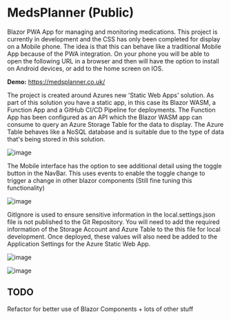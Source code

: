# MedsPlanner (Public)

Blazor PWA App for managing and monitoring medications. This project is currently in development and the CSS has only been completed for display on a Mobile phone. The idea is that this can behave like a traditional Mobile App because of the PWA integration. On your phone you will be able to open the following URL in a browser and then will have the option to install on Android devices, or add to the home screen on IOS.

**Demo:** https://medsplanner.co.uk/

The project is created around Azures new 'Static Web Apps' solution. As part of this solution you have a static app, in this case its Blazor WASM, a Function App and a GitHub CI/CD Pipeline for deployments. The Function App has been configured as an API which the Blazor WASM app can consume to query an Azure Storage Table for the data to display. The Azure Table behaves like a NoSQL database and is suitable due to the type of data that's being stored in this solution.

![image](https://user-images.githubusercontent.com/28670731/189530813-2282402a-24f0-4b38-9418-e0ea702e64c1.png)

The Mobile interface has the option to see additional detail using the toggle button in the NavBar. This uses events to enable the toggle change to trigger a change in other blazor components (Still fine tuning this functionality)

![image](https://user-images.githubusercontent.com/28670731/189530561-a21ba72c-899f-4056-a2f4-1dd893e68da0.png)

GitIgnore is used to ensure sensitive information in the local.settings.json file is not published to the Git Repository. You will need to add the required information of the Storage Account and Azure Table to the this file for local development. Once deployed, these values will also need be added to the Application Settings for the Azure Static Web App.

![image](https://user-images.githubusercontent.com/28670731/189531484-e5f24a3d-a557-48dc-9f3d-a9f425d45f7f.png)

![image](https://user-images.githubusercontent.com/28670731/189531801-c2a779b5-4d73-48d7-affa-18c76496e99c.png)


## TODO

Refactor for better use of Blazor Components + lots of other stuff
